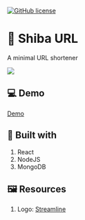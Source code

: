 [![GitHub license](https://img.shields.io/github/license/Naereen/StrapDown.js.svg)](https://github.com/hungteddy/shiba-url/blob/master/LICENSE)

# 🔗 Shiba URL

A minimal URL shortener

![](https://firebasestorage.googleapis.com/v0/b/togebetter.appspot.com/o/portfolio%2Fshiba-url.png?alt=media&token=30abe56b-c3a6-47a9-8813-09032241046f)

## 💻 Demo

[Demo](https://shibaurl.netlify.app)

## 🔨 Built with

1. React
1. NodeJS
1. MongoDB

## 🖼 Resources

1. Logo: [Streamline](https://www.streamlinehq.com)
